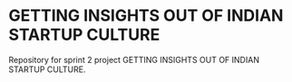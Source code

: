 # GETTING INSIGHTS OUT OF INDIAN STARTUP CULTURE
Repository for sprint 2 project GETTING INSIGHTS OUT OF INDIAN STARTUP CULTURE. 
